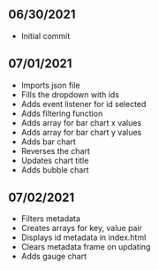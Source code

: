 ## 06/30/2021 ##
- Initial commit

## 07/01/2021 ##
- Imports json file
- Fills the dropdown with ids
- Adds event listener for id selected
- Adds filtering function
- Adds array for bar chart x values
- Adds array for bar chart y values
- Adds bar chart
- Reverses the chart
- Updates chart title
- Adds bubble chart

## 07/02/2021 ##
- Filters metadata
- Creates arrays for key, value pair
- Displays id metadata in index.html
- Clears metadata frame on updating
- Adds gauge chart